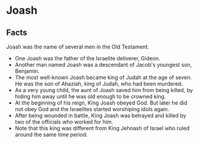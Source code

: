 # Joash

## Facts

Joash was the name of several men in the Old Testament.

* One Joash was the father of the Israelite deliverer, Gideon.
* Another man named Joash was a descendant of Jacob's youngest son, Benjamin.
* The most well-known Joash became king of Judah at the age of seven. He was the son of Ahaziah, king of Judah, who had been murdered. 
* As a very young child, the aunt of Joash saved him from being killed, by hiding him away until he was old enough to be crowned king.
* At the beginning of his reign, King Joash obeyed God. But later he did not obey God and the Israelites started worshiping idols again.
* After being wounded in battle, King Joash was betrayed and killed by two of the officials who worked for him.
* Note that this king was different from King Jehoash of Israel who ruled around the same time period.